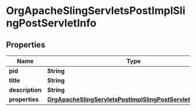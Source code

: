 
# OrgApacheSlingServletsPostImplSlingPostServletInfo

## Properties
Name | Type | Description | Notes
------------ | ------------- | ------------- | -------------
**pid** | **String** |  |  [optional]
**title** | **String** |  |  [optional]
**description** | **String** |  |  [optional]
**properties** | [**OrgApacheSlingServletsPostImplSlingPostServletProperties**](OrgApacheSlingServletsPostImplSlingPostServletProperties.md) |  |  [optional]



